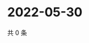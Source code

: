 # 2022-05-30

共 0 条

<!-- BEGIN WEIBO -->
<!-- 最后更新时间 Mon May 30 2022 02:15:37 GMT+0800 (China Standard Time) -->

<!-- END WEIBO -->
